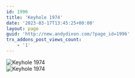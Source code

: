 ```yaml
---
id: 1996
title: 'Keyhole 1974'
date: '2023-03-17T13:45:25+00:00'
layout: page
guid: 'http://new.andydixon.com/?page_id=1996'
trx_addons_post_views_count:
    - '1'
---
```


![Keyhole 1974](https://i0.wp.com/assets.g8x2.ldn.idrivee2-23.com/posters/Keyhole%201974%2001.jpg?w=1200&ssl=1 "Keyhole 1974")  
![Keyhole 1974](https://i0.wp.com/assets.g8x2.ldn.idrivee2-23.com/posters/Keyhole%201974%2002.jpg?w=1200&ssl=1 "Keyhole 1974")